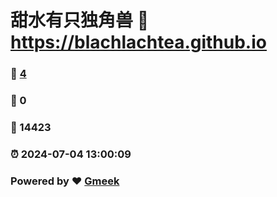 # 甜水有只独角兽 :link: https://blachlachtea.github.io 
### :page_facing_up: [4](https://blachlachtea.github.io/tag.html) 
### :speech_balloon: 0 
### :hibiscus: 14423 
### :alarm_clock: 2024-07-04 13:00:09 
### Powered by :heart: [Gmeek](https://github.com/Meekdai/Gmeek)
